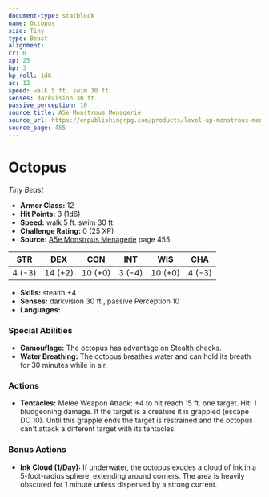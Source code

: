 ```yaml
---
document-type: statblock
name: Octopus
size: Tiny
type: Beast
alignment: 
cr: 0
xp: 25
hp: 3
hp_roll: 1d6
ac: 12
speed: walk 5 ft. swim 30 ft.
senses: darkvision 30 ft. 
passive_perception: 10
source_title: A5e Monstrous Menagerie
source_url: https://enpublishingrpg.com/products/level-up-monstrous-menagerie-a5e
source_page: 455
---
```


# Octopus

*Tiny* *Beast*

- **Armor Class:** 12
- **Hit Points:** 3 (1d6)
- **Speed:** walk 5 ft. swim 30 ft.
- **Challenge Rating:** 0 (25 XP)
- **Source:** [A5e Monstrous Menagerie](https://enpublishingrpg.com/products/level-up-monstrous-menagerie-a5e) page 455

| STR | DEX | CON | INT | WIS | CHA |
| --- | --- | --- | --- | --- | --- |
| 4 (-3) | 14 (+2) | 10 (+0) | 3 (-4) | 10 (+0) | 4 (-3) |

- **Skills:** stealth +4
- **Senses:** darkvision 30 ft., passive Perception 10
- **Languages:** 

### Special Abilities

- **Camouflage:** The octopus has advantage on Stealth checks.
- **Water Breathing:** The octopus breathes water and can hold its breath for 30 minutes while in air.

### Actions

- **Tentacles:** Melee Weapon Attack: +4 to hit  reach 15 ft.  one target. Hit: 1 bludgeoning damage. If the target is a creature  it is grappled (escape DC 10). Until this grapple ends  the target is restrained  and the octopus can't attack a different target with its tentacles.

### Bonus Actions

- **Ink Cloud (1/Day):** If underwater, the octopus exudes a cloud of ink in a 5-foot-radius sphere, extending around corners. The area is heavily obscured for 1 minute unless dispersed by a strong current.
